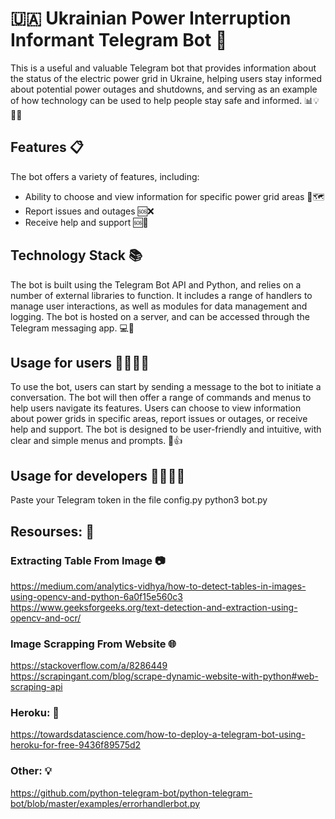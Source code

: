 # 🇺🇦 Ukrainian Power Interruption Informant Telegram Bot 🤖
This is a useful and valuable Telegram bot that provides information about the status of the electric power grid in Ukraine, helping users stay informed about potential power outages and shutdowns, and serving as an example of how technology can be used to help people stay safe and informed. 📊💡👨‍💻

## Features 📋
The bot offers a variety of features, including:
- Ability to choose and view information for specific power grid areas 📍🗺️
- Report issues and outages 🆘❌
- Receive help and support 🆘🤝

## Technology Stack 📚
The bot is built using the Telegram Bot API and Python, and relies on a number of external libraries to function. It includes a range of handlers to manage user interactions, as well as modules for data management and logging. The bot is hosted on a server, and can be accessed through the Telegram messaging app. 💻📲

## Usage for users 🙋‍♂️🙋‍♀️
To use the bot, users can start by sending a message to the bot to initiate a conversation. The bot will then offer a range of commands and menus to help users navigate its features. Users can choose to view information about power grids in specific areas, report issues or outages, or receive help and support. The bot is designed to be user-friendly and intuitive, with clear and simple menus and prompts. 🤖👍

## Usage for developers 👨‍💻👩‍💻
Paste your Telegram token in the file config.py
python3 bot.py

## Resourses: 📖
### Extracting Table From Image 📷
https://medium.com/analytics-vidhya/how-to-detect-tables-in-images-using-opencv-and-python-6a0f15e560c3
https://www.geeksforgeeks.org/text-detection-and-extraction-using-opencv-and-ocr/

### Image Scrapping From Website 🌐
https://stackoverflow.com/a/8286449
https://scrapingant.com/blog/scrape-dynamic-website-with-python#web-scraping-api

### Heroku: 🚀
https://towardsdatascience.com/how-to-deploy-a-telegram-bot-using-heroku-for-free-9436f89575d2

### Other: 💡
https://github.com/python-telegram-bot/python-telegram-bot/blob/master/examples/errorhandlerbot.py
